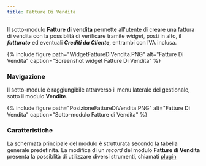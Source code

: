 ```yaml
---
title: Fatture Di Vendita
---
```


Il sotto-modulo **Fatture di vendita** permette all'utente di creare una fattura di vendita con la possiblità di verificare tramite *widget*, posti in alto, il ***fatturato*** ed eventuali ***Crediti da Cliente***, entrambi con IVA inclusa.

{% include figure path="WidgetFattureDiVendita.PNG" alt="Fatture Di Vendita" caption="Screenshot widget Fatture Di Vendita" %}

### Navigazione

Il sotto-modulo è raggiungibile attraverso il menu laterale del gestionale, sotto il modulo **Vendite**. 

{% include figure path="PosizioneFattureDiVendita.PNG" alt="Fatture Di Vendita" caption="Sotto-modulo Fatture di Vendita" %}

### Caratteristiche

La schermata principale del modulo è strutturata secondo la tabella generale predefinita. La modifica di un *record* del modulo **Fatture di Vendita** presenta la possiblità di utilizzare diversi strumenti, chiamati [plugin](plugin1.md)
